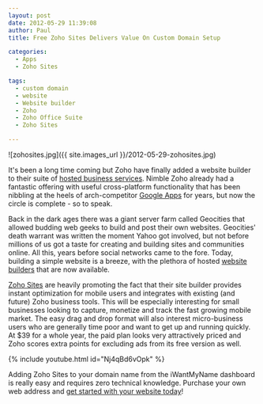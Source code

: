 ```yaml
---
layout: post
date: 2012-05-29 11:39:08
author: Paul
title: Free Zoho Sites Delivers Value On Custom Domain Setup

categories:
  - Apps
  - Zoho Sites

tags:
  - custom domain
  - website
  - Website builder
  - Zoho
  - Zoho Office Suite
  - Zoho Sites

---
```


![zohosites.jpg]({{ site.images_url }}/2012-05-29-zohosites.jpg)

It's been a long time coming but Zoho have finally added a website builder to their suite of [hosted business services](https://iwantmyname.com/features/applications/custom-domain-apps/zoho/email-hosting-and-online-office-suite). Nimble Zoho already had a fantastic offering with useful cross-platform functionality that has been nibbling at the heels of arch-competitor [Google Apps](https://iwantmyname.com/features/applications/google-apps-for-your-domain) for years, but now the circle is complete - so to speak. 

Back in the dark ages there was a giant server farm called Geocities that allowed budding web geeks to build and post their own websites. Geocities' death warrant was written the moment Yahoo got involved, but not before millions of us got a taste for creating and building sites and communities online. All this, years before social networks came to the fore. Today, building a simple website is a breeze, with the plethora of hosted [website builders](https://iwantmyname.com/services/website-builder/) that are now available.

[Zoho Sites](http://www.zoho.com/sites/) are heavily promoting the fact that their site builder provides instant optimization for mobile users and integrates with existing (and future) Zoho business tools. This will be especially interesting for small businesses looking to capture, monetize and track the fast growing mobile market. The easy drag and drop format will also interest micro-business users who are generally time poor and want to get up and running quickly. At $39 for a whole year, the paid plan looks very attractively priced and Zoho scores extra points for excluding ads from its free version as well.

{% include youtube.html id="Nj4qBd6vOpk" %}

Adding Zoho Sites to your domain name from the iWantMyName dashboard is really easy and requires zero technical knowledge. Purchase your own web address and [get started with your website today](https://iwantmyname.com/services/website-builder/register-domain-zoho-sites)!
